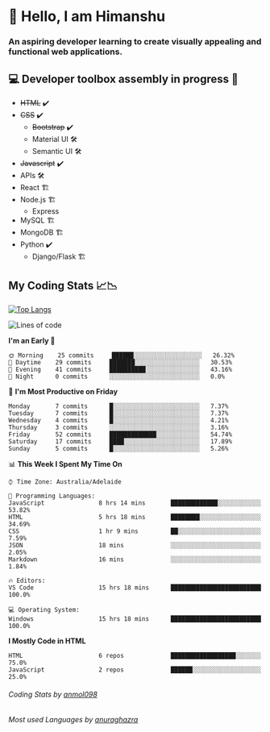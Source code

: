 # 👋 Hello, I am Himanshu

### An aspiring developer learning to create visually appealing and functional web applications.

## 💻 Developer toolbox assembly in progress 🧰

- <s>HTML</s> ✔️ 
- <s>CSS</s> ✔️
  - <s>Bootstrap</s> ✔️
  - Material UI 🛠️
  - Semantic UI 🛠️
 - <s>Javascript</s> ✔️
 - APIs 🛠️
 - React 🏗️
 - Node.js 🏗️
    - Express 
 - MySQL 🏗️
 - MongoDB 🏗️
 - Python ✔️
    - Django/Flask 🏗️
 
 
 ## My Coding Stats 📈📉
 
 [![Top Langs](https://github-readme-stats.vercel.app/api/top-langs/?username=himanshu-sxna&layout=compact)](https://github.com/anuraghazra/github-readme-stats)

<!--START_SECTION:waka-->
![Lines of code](https://img.shields.io/badge/From%20Hello%20World%20I%27ve%20Written-6328%20lines%20of%20code-blue)

**I'm an Early 🐤** 

```text
🌞 Morning    25 commits     ██████░░░░░░░░░░░░░░░░░░░   26.32% 
🌆 Daytime    29 commits     ███████░░░░░░░░░░░░░░░░░░   30.53% 
🌃 Evening    41 commits     ██████████░░░░░░░░░░░░░░░   43.16% 
🌙 Night      0 commits      ░░░░░░░░░░░░░░░░░░░░░░░░░   0.0%

```
📅 **I'm Most Productive on Friday** 

```text
Monday       7 commits      █░░░░░░░░░░░░░░░░░░░░░░░░   7.37% 
Tuesday      7 commits      █░░░░░░░░░░░░░░░░░░░░░░░░   7.37% 
Wednesday    4 commits      █░░░░░░░░░░░░░░░░░░░░░░░░   4.21% 
Thursday     3 commits      ░░░░░░░░░░░░░░░░░░░░░░░░░   3.16% 
Friday       52 commits     █████████████░░░░░░░░░░░░   54.74% 
Saturday     17 commits     ████░░░░░░░░░░░░░░░░░░░░░   17.89% 
Sunday       5 commits      █░░░░░░░░░░░░░░░░░░░░░░░░   5.26%

```


📊 **This Week I Spent My Time On** 

```text
⌚︎ Time Zone: Australia/Adelaide

💬 Programming Languages: 
JavaScript               8 hrs 14 mins       █████████████░░░░░░░░░░░░   53.82% 
HTML                     5 hrs 18 mins       ████████░░░░░░░░░░░░░░░░░   34.69% 
CSS                      1 hr 9 mins         ██░░░░░░░░░░░░░░░░░░░░░░░   7.59% 
JSON                     18 mins             ░░░░░░░░░░░░░░░░░░░░░░░░░   2.05% 
Markdown                 16 mins             ░░░░░░░░░░░░░░░░░░░░░░░░░   1.84%

🔥 Editors: 
VS Code                  15 hrs 18 mins      █████████████████████████   100.0%

💻 Operating System: 
Windows                  15 hrs 18 mins      █████████████████████████   100.0%

```

**I Mostly Code in HTML** 

```text
HTML                     6 repos             ██████████████████░░░░░░░   75.0% 
JavaScript               2 repos             ██████░░░░░░░░░░░░░░░░░░░   25.0%

```



<!--END_SECTION:waka-->

###### Coding Stats by [anmol098](https://github.com/anmol098/waka-readme-stats)  
###### Most used Languages by [anuraghazra](https://github.com/anuraghazra/github-readme-stats)


